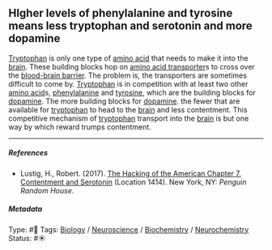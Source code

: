 ## HIgher levels of phenylalanine and tyrosine means less tryptophan and serotonin and more dopamine

[Tryptophan]() is only one type of [amino acid]() that needs to make it into the [brain](Brain.md). These building blocks hop on [amino acid transporter]()s to cross over the [blood-brain barrier](). The problem is, the transporters are sometimes difficult to come by. [Tryptophan]() is in competition with at least two other [amino acid]()s, [phenylalanine]() and [tyrosine](), which are the building blocks for [dopamine](Dopamine.md). The more building blocks for [dopamine](Dopamine.md). the fewer that are available for [tryptophan]() to head to the [brain](Brain.md) and less contentment. This competitive mechanism of [tryptophan]() transport into the [brain](Brain.md) is but one way by which reward trumps contentment. 

---

##### References

* Lustig, H., Robert. (2017). [The Hacking of the American Chapter 7. Contentment and Serotonin](The%20Hacking%20of%20the%20American%20Chapter%207.%20Contentment%20and%20Serotonin.md) (Location 1414). New York, NY: *Penguin Random House*.

##### Metadata

Type: #🔴 
Tags: [Biology]() / [Neuroscience](Neuroscience.md) / [Biochemistry](Biochemistry.md) / [Neurochemistry](Neurochemistry.md)
Status: #☀️ 
